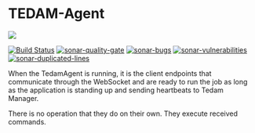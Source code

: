 # TEDAM-Agent
<a href="http://www.logo.com.tr"><img src="https://www.logo.com.tr/img/logo.png"/></a>

[![Build Status](https://travis-ci.com/logobs/tedam-agent.svg?branch=master)](https://travis-ci.com/logobs/tedam-agent)
[![sonar-quality-gate][sonar-quality-gate]][sonar-url] [![sonar-bugs][sonar-bugs]][sonar-url] [![sonar-vulnerabilities][sonar-vulnerabilities]][sonar-url] [![sonar-duplicated-lines][sonar-dublicated-lines]][sonar-url]

[sonar-url]: https://sonarcloud.io/dashboard?id=com.lbs.tedam%3ATEDAMAgent
[sonar-quality-gate]: https://sonarcloud.io/api/project_badges/measure?project=com.lbs.tedam%3ATEDAMAgent&metric=alert_status
[sonar-bugs]: https://sonarcloud.io/api/project_badges/measure?project=com.lbs.tedam%3ATEDAMAgent&metric=bugs
[sonar-vulnerabilities]: https://sonarcloud.io/api/project_badges/measure?project=com.lbs.tedam%3ATEDAMAgent&metric=vulnerabilities
[sonar-dublicated-lines]: https://sonarcloud.io/api/project_badges/measure?project=com.lbs.tedam%3ATEDAMAgent&metric=duplicated_lines_density

When the TedamAgent is running, it is the client endpoints that communicate through the WebSocket and are ready to run the job as long as the application is standing up and sending heartbeats to Tedam Manager.

There is no operation that they do on their own. They execute received commands.
